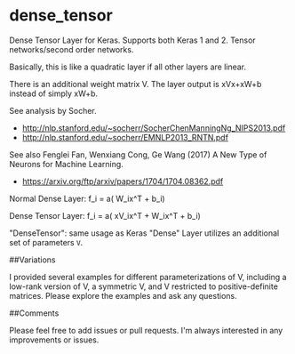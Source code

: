 # dense_tensor
Dense Tensor Layer for Keras. Supports both Keras 1 and 2. Tensor networks/second order networks.

Basically, this is like a quadratic layer if all other layers are linear.

There is an additional weight matrix V. The layer output is xVx+xW+b instead of simply xW+b.

See analysis by Socher.

* http://nlp.stanford.edu/~socherr/SocherChenManningNg_NIPS2013.pdf
* http://nlp.stanford.edu/~socherr/EMNLP2013_RNTN.pdf

See also Fenglei Fan, Wenxiang Cong, Ge Wang (2017) A New Type of Neurons for Machine Learning.

* https://arxiv.org/ftp/arxiv/papers/1704/1704.08362.pdf

Normal Dense Layer: f_i = a( W_ix^T + b_i)

Dense Tensor Layer: f_i = a( xV_ix^T + W_ix^T + b_i)

"DenseTensor": same usage as Keras "Dense" Layer utilizes an additional set of parameters `V`.

##Variations

I provided several examples for different parameterizations of V, including a low-rank version of V,
a symmetric V, and V restricted to positive-definite matrices. Please explore the examples and ask any questions.
 
##Comments
 
Please feel free to add issues or pull requests. I'm always interested in any improvements or issues.